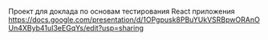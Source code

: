 Проект для доклада по основам тестирования React приложения
https://docs.google.com/presentation/d/1OPgpusk8PBuYUkVSRBpwORAnOUn4XByb41uI3eEGqYs/edit?usp=sharing
